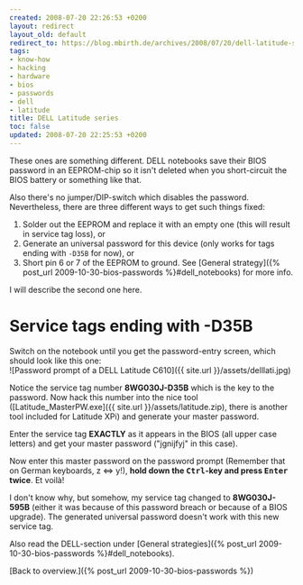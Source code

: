 ```yaml
---
created: 2008-07-20 22:26:53 +0200
layout: redirect
layout_old: default
redirect_to: https://blog.mbirth.de/archives/2008/07/20/dell-latitude-series.html
tags:
- know-how
- hacking
- hardware
- bios
- passwords
- dell
- latitude
title: DELL Latitude series
toc: false
updated: 2008-07-20 22:25:53 +0200
---
```


These ones are something different. DELL notebooks save their BIOS password in an EEPROM-chip so it isn't deleted when
you short-circuit the BIOS battery or something like that.

Also there's no jumper/DIP-switch which disables the password. Nevertheless, there are three different ways to get such
things fixed:

1. Solder out the EEPROM and replace it with an empty one (this will result in service tag loss), or
1. Generate an universal password for this device (only works for tags ending with `-D35B` for now), or
1. Short pin 6 or 7 of the EEPROM to ground. See [General strategy]({% post_url 2009-10-30-bios-passwords %}#dell_notebooks) for more info.

I will describe the second one here.


Service tags ending with -D35B
==============================

Switch on the notebook until you get the password-entry screen, which should look like this one:  
![Password prompt of a DELL Latitude C610]({{ site.url }}/assets/delllati.jpg)

Notice the service tag number **8WG030J-D35B** which is the key to the password. Now hack this number into the nice tool ([Latitude_MasterPW.exe]({{ site.url }}/assets/latitude.zip),
there is another tool included for Latitude XPi) and generate your master password.

Enter the service tag **EXACTLY** as it appears in the BIOS (all upper case letters) and get your master password
("jgnijfyj" in this case).

Now enter this master password on the password prompt (Remember that on German keyboards, z ⇔ y!), **hold down the
<kbd>Ctrl</kbd>-key and press <kbd>Enter</kbd> twice**. Et voilà!

I don't know why, but somehow, my service tag changed to **8WG030J-595B** (either it was because of this password
breach or because of a BIOS upgrade). The generated universal password doesn't work with this new service tag.

Also read the DELL-section under [General strategies]({% post_url 2009-10-30-bios-passwords %}#dell_notebooks).


[Back to overview.]({% post_url 2009-10-30-bios-passwords %})